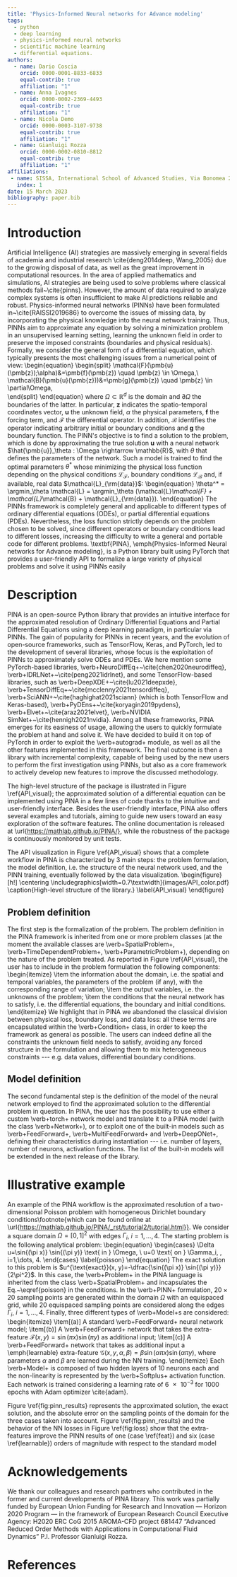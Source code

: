 ```yaml
---
title: 'Physics-Informed Neural networks for Advance modeling'
tags:
  - python
  - deep learning
  - physics-informed neural networks
  - scientific machine learning
  - differential equations.
authors: 
  - name: Dario Coscia
    orcid: 0000-0001-8833-6833
    equal-contrib: true
    affiliation: "1"
  - name: Anna Ivagnes
    orcid: 0000-0002-2369-4493
    equal-contrib: true
    affiliation: "1"
  - name: Nicola Demo
    orcid: 0000-0003-3107-9738
    equal-contrib: true
    affiliation: "1"
  - name: Gianluigi Rozza
    orcid: 0000-0002-0810-8812
    equal-contrib: true
    affiliation: "1"
affiliations:
 - name: SISSA, International School of Advanced Studies, Via Bonomea 265, Trieste, Italy
   index: 1
date: 15 March 2023
bibliography: paper.bib
---
```


# Introduction
Artificial Intelligence (AI) strategies are massively emerging in several fields of academia and industrial research \cite{deng2014deep, Wang_2005} due to the growing disposal of data, as well as the great improvement in computational resources. In the area of applied mathematics and simulations, AI strategies are being used to solve problems where classical methods fail~\cite{pinns}.
However, the amount of data required to analyze complex systems is often insufficient to make AI predictions reliable and robust. Physics-informed neural networks (PINNs) have been formulated in~\cite{RAISSI2019686} to overcome the issues of missing data, by incorporating the physical knowledge into the neural network training. Thus, PINNs aim to approximate any equation by solving a minimization problem in an unsupervised learning setting, learning the unknown field in order to preserve the imposed constraints (boundaries and physical residuals). Formally, we consider the general form of a differential equation, which typically presents the most challenging issues from a numerical point of view:
\begin{equation}
\begin{split}
    \mathcal{F}(\pmb{u}(\pmb{z});\alpha)&=\pmb{f}(\pmb{z}) \quad \pmb{z} \in \Omega,\\       
    \mathcal{B}(\pmb{u}(\pmb{z}))&=\pmb{g}(\pmb{z}) \quad \pmb{z} \in \partial\Omega,   
\end{split}
\end{equation}
where $\Omega\subset\mathbb{R}^d$ is the domain and $\partial\Omega$ the boundaries of the latter. In particular, $\pmb{z}$ indicates the spatio-temporal coordinates vector, $\pmb{u}$ the unknown field, $\alpha$ the physical parameters, $\pmb{f}$ the forcing term, and $\mathcal{F}$ the differential operator. In addition, $\mathcal{B}$ identifies the operator indicating arbitrary initial or boundary conditions and $\pmb{g}$ the boundary function. The PINN's objective is to find a solution to the problem, which is done by approximating the true solution $\pmb{u}$ with a neural network $\hat{\pmb{u}}_\theta : \Omega \rightarrow \mathbb{R}$, with $\theta$ that defines the parameters of the network. Such a model is trained to find the optimal parameters $\theta^*$ whose minimizing the physical loss function depending on the physical conditions $\mathcal{L}_\mathcal{F}$, boundary conditions $\mathcal{L}_\mathcal{B}$ and, if available, real data $\mathcal{L}_{\rm{data}}$:
\begin{equation}
    \theta^* = \argmin_\theta \mathcal{L} = 
    \argmin_\theta (\mathcal{L}_\mathcal{F} + \mathcal{L}_\mathcal{B} + \mathcal{L}_{\rm{data}}).
\end{equation}
The PINNs framework is completely general and applicable to different types of ordinary differential equations (ODEs), or partial differential equations (PDEs). Nevertheless, the loss function strictly depends on the problem chosen to be solved, since different operators or boundary conditions lead to different losses, increasing the difficulty to write a general and portable code for different problems. \textbf{PINA}, \emph{Physics-Informed Neural networks for Advance modeling}, is a Python library built using PyTorch that provides a user-friendly API to formalize a large variety of physical problems and solve it using PINNs easily

# Description
PINA is an open-source Python library that provides an intuitive interface for the approximated resolution of Ordinary Differential Equations and Partial Differential Equations using  a deep learning paradigm, in particular via PINNs.
The gain of popularity for PINNs in recent years, and the evolution of open-source frameworks, such as TensorFlow, Keras, and PyTorch, led to the development of several libraries, whose focus is the exploitation of PINNs to approximately solve ODEs and PDEs.
We here mention some PyTorch-based libraries, \verb+NeuroDiffEq+~\cite{chen2020neurodiffeq}, \verb+IDRLNet+~\cite{peng2021idrlnet}, and some TensorFlow-based libraries, such as \verb+DeepXDE+~\cite{lu2021deepxde}, \verb+TensorDiffEq+~\cite{mcclenny2021tensordiffeq}, \verb+SciANN+~\cite{haghighat2021sciann} (which is both TensorFlow and Keras-based), \verb+PyDEns+~\cite{koryagin2019pydens}, \verb+Elvet+~\cite{araz2021elvet}, \verb+NVIDIA SimNet+~\cite{hennigh2021nvidia}.
Among all these frameworks, PINA emerges for its easiness of usage, allowing the users to quickly formulate the problem at hand and solve it. We have decided to build it on top of PyTorch in order to exploit the \verb+autograd+ module, as well as all the other features implemented in this framework. The final outcome is then a library with incremental complexity, capable of being used by the new users to perform the first investigation using PINNs, but also as a core framework to actively develop new features to improve the discussed methodology.

The high-level structure of the package is illustrated in Figure \ref{API_visual}; the approximated solution of a differential equation can be implemented using PINA in a few lines of code thanks to the intuitive and user-friendly interface.
Besides the user-friendly interface, PINA also offers several examples and tutorials, aiming to guide new users toward an easy exploration of the software features. The online documentation is released at \url{https://mathlab.github.io/PINA/}, while the robustness of the package is continuously monitored by unit tests. 

The API visualization in Figure \ref{API_visual} shows that a complete workflow in PINA is characterized by 3 main steps: the problem formulation, the model definition, i.e. the structure of the neural network used, and the PINN training, eventually followed by the data visualization.
\begin{figure}[h!]
    \centering
    \includegraphics[width=0.7\textwidth]{images/API_color.pdf}
    \caption{High-level structure of the library.}
    \label{API_visual}
\end{figure}

## Problem definition
The first step is the formalization of the problem. 
The problem definition in the PINA framework is inherited from one or more problem classes (at the moment the available classes are \verb+SpatialProblem+, \verb+TimeDependentProblem+, \verb+ParametricProblem+), depending on the nature of the problem treated.
As reported in Figure \ref{API_visual}, the user has to include in the problem formulation the following components:
\begin{itemize}
    \item the information about the domain, i.e. the spatial and temporal variables, the parameters of the problem (if any), with the corresponding range of variation;
    \item the output variables, i.e. the unknowns of the problem;
    \item the conditions that the neural network has to satisfy, i.e. the differential equations, the boundary and initial conditions.
\end{itemize}
We highlight that in PINA we abandoned the classical division between physical loss, boundary loss, and data loss: all these terms are encapsulated within the \verb+Condition+ class, in order to keep the framework as general as possible. The users can indeed define all the constraints the unknown field needs to satisfy, avoiding any forced structure in the formulation and allowing them to mix heterogeneous constraints --- e.g. data values, differential boundary conditions.

## Model definition
The second fundamental step is the definition of the model of the neural network employed to find the approximated solution to the differential problem in question.
In PINA, the user has the possibility to use either a custom \verb+torch+ network model and translate it to a PINA model (with the class \verb+Network+), or to exploit one of the built-in models such as \verb+FeedForward+, \verb+MultiFeedForward+ and \verb+DeepONet+, defining their characteristics during instantiation --- i.e. number of layers, number of neurons, activation functions. The list of the built-in models will be extended in the next release of the library.

# Illustrative example
An example of the PINA workflow is the approximated resolution of a two-dimensional Poisson problem with homogeneous Dirichlet boundary conditions\footnote{which can be found online at \url{https://mathlab.github.io/PINA/_rst/tutorial2/tutorial.html}}. We consider a square domain $\Omega=[0,1]^2$ with edges $\Gamma_i$, $i=1,\dots,4$. The starting problem is the following analytical problem:
\begin{equation}
\begin{cases}
    \Delta u=\sin{(\pi x)} \sin{(\pi y)} \text{ in } \Omega, \\
    u=0 \text{ on } \Gamma_i, \, i=1,\dots, 4.
\end{cases}
\label{poisson}
\end{equation}
The exact solution to this problem is $u^{\text{exact}}(x, y)=-\dfrac{\sin{(\pi x)} \sin{(\pi y)}}{2\pi^2}$.
In this case, the \verb+Problem+ in the PINA language is inherited from the class \verb+SpatialProblem+ and incapsulates the Eq.~\eqref{poisson} in the conditions.
In the \verb+PINN+ formulation, $20 \times 20$ sampling points are generated within the domain $\Omega$ with an equispaced grid, while $20$ equispaced sampling points are considered along the edges $\Gamma_i$, $i=1,\dots, 4$.
Finally, three different types of \verb+Model+s are considered:
\begin{itemize}
    \item[(a)] A standard \verb+FeedForward+ neural network model;
    \item[(b)] A \verb+FeedForward+ network that takes the extra-feature $\mathcal{F}(x, y)=\sin{(\pi x)} \sin{(\pi y)}$ as additional input;
    \item[(c)] A \verb+FeedForward+ network that takes as additional input a \emph{learnable} extra-feature $\mathcal{G}(x, y, \alpha, \beta)=\beta \sin{(\alpha \pi x)} \sin{(\alpha \pi y)}$, where parameters $\alpha$ and $\beta$ are learned during the NN training.
\end{itemize}
Each \verb+Model+ is composed of two hidden layers of $10$ neurons each and the non-linearity is represented by the \verb+Softplus+ activation function. Each network is trained considering a learning rate of $\num{6e-3}$ for $1000$ epochs with Adam optimizer \cite{adam}.

Figure \ref{fig:pinn_results} represents the approximated solution, the exact solution, and the absolute error on the sampling points of the domain for the three cases taken into account. Figure \ref{fig:pinn_results} and the behavior of the NN losses in Figure \ref{fig:loss} show that the extra-features improve the PINN results of one (case \ref{feat}) and six (case \ref{learnable}) orders of magnitude with respect to the standard model

# Acknowledgements

We thank our colleagues and research partners who contributed in the
former and current developments of PINA library.
This work was partially funded by European Union Funding for Research and Innovation — Horizon 2020 Program — in the framework of European Research Council Executive Agency: H2020 ERC CoG 2015 AROMA-CFD project 681447 “Advanced Reduced Order Methods with Applications in Computational Fluid Dynamics” P.I. Professor Gianluigi Rozza.

# References

